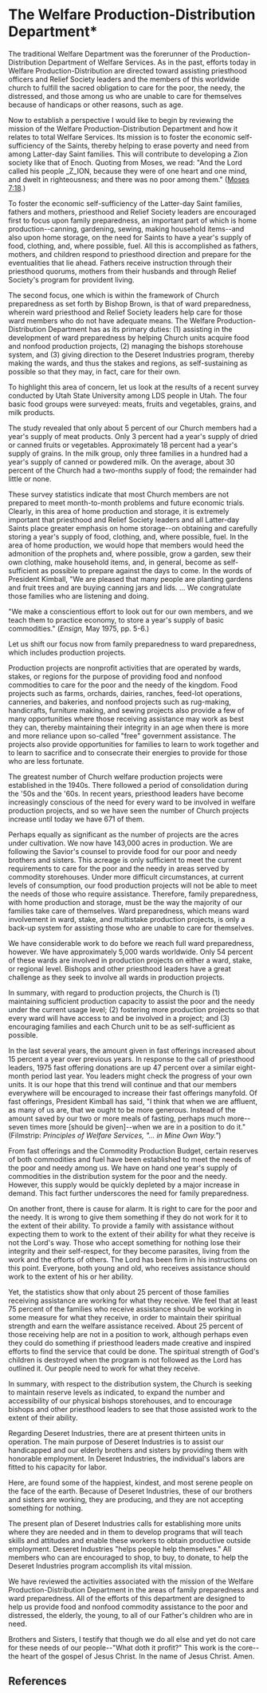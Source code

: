 # The Welfare Production-Distribution Department*

The traditional Welfare Department was the forerunner of the Production-
Distribution Department of Welfare Services. As in the past, efforts today in
Welfare Production-Distribution are directed toward assisting priesthood
officers and Relief Society leaders and the members of this worldwide church
to fulfill the sacred obligation to care for the poor, the needy, the
distressed, and those among us who are unable to care for themselves because
of handicaps or other reasons, such as age.

Now to establish a perspective I would like to begin by reviewing the mission
of the Welfare Production-Distribution Department and how it relates to total
Welfare Services. Its mission is to foster the economic self-sufficiency of
the Saints, thereby helping to erase poverty and need from among Latter-day
Saint families. This will contribute to developing a Zion society like that of
Enoch. Quoting from Moses, we read: "And the Lord called his people _Z_ION,
because they were of one heart and one mind, and dwelt in righteousness; and
there was no poor among them." ([Moses
7:18](/scriptures/pgp/moses/7.18?lang=eng#17).)

To foster the economic self-sufficiency of the Latter-day Saint families,
fathers and mothers, priesthood and Relief Society leaders are encouraged
first to focus upon family preparedness, an important part of which is home
production--canning, gardening, sewing, making household items--and also upon
home storage, on the need for Saints to have a year's supply of food,
clothing, and, where possible, fuel. All this is accomplished as fathers,
mothers, and children respond to priesthood direction and prepare for the
eventualities that lie ahead. Fathers receive instruction through their
priesthood quorums, mothers from their husbands and through Relief Society's
program for provident living.

The second focus, one which is within the framework of Church preparedness as
set forth by Bishop Brown, is that of ward preparedness, wherein ward
priesthood and Relief Society leaders help care for those ward members who do
not have adequate means. The Welfare Production-Distribution Department has as
its primary duties: (1) assisting in the development of ward preparedness by
helping Church units acquire food and nonfood production projects, (2)
managing the bishops storehouse system, and (3) giving direction to the
Deseret Industries program, thereby making the wards, and thus the stakes and
regions, as self-sustaining as possible so that they may, in fact, care for
their own.

To highlight this area of concern, let us look at the results of a recent
survey conducted by Utah State University among LDS people in Utah. The four
basic food groups were surveyed: meats, fruits and vegetables, grains, and
milk products.

The study revealed that only about 5 percent of our Church members had a
year's supply of meat products. Only 3 percent had a year's supply of dried or
canned fruits or vegetables. Approximately 18 percent had a year's supply of
grains. In the milk group, only three families in a hundred had a year's
supply of canned or powdered milk. On the average, about 30 percent of the
Church had a two-months supply of food; the remainder had little or none.

These survey statistics indicate that most Church members are not prepared to
meet month-to-month problems and future economic trials. Clearly, in this area
of home production and storage, it is extremely important that priesthood and
Relief Society leaders and all Latter-day Saints place greater emphasis on
home storage--on obtaining and carefully storing a year's supply of food,
clothing, and, where possible, fuel. In the area of home production, we would
hope that members would heed the admonition of the prophets and, where
possible, grow a garden, sew their own clothing, make household items, and, in
general, become as self-sufficient as possible to prepare against the days to
come. In the words of President Kimball, "We are pleased that many people are
planting gardens and fruit trees and are buying canning jars and lids. ... We
congratulate those families who are listening and doing.

"We make a conscientious effort to look out for our own members, and we teach
them to practice economy, to store a year's supply of basic commodities."
(_Ensign,_ May 1975, pp. 5-6.)

Let us shift our focus now from family preparedness to ward preparedness,
which includes production projects.

Production projects are nonprofit activities that are operated by wards,
stakes, or regions for the purpose of providing food and nonfood commodities
to care for the poor and the needy of the kingdom. Food projects such as
farms, orchards, dairies, ranches, feed-lot operations, canneries, and
bakeries, and nonfood projects such as rug-making, handicrafts, furniture
making, and sewing projects also provide a few of many opportunities where
those receiving assistance may work as best they can, thereby maintaining
their integrity in an age when there is more and more reliance upon so-called
"free" government assistance. The projects also provide opportunities for
families to learn to work together and to learn to sacrifice and to consecrate
their energies to provide for those who are less fortunate.

The greatest number of Church welfare production projects were established in
the 1940s. There followed a period of consolidation during the '50s and the
'60s. In recent years, priesthood leaders have become increasingly conscious
of the need for every ward to be involved in welfare production projects, and
so we have seen the number of Church projects increase until today we have 671
of them.

Perhaps equally as significant as the number of projects are the acres under
cultivation. We now have 143,000 acres in production. We are following the
Savior's counsel to provide food for our poor and needy brothers and sisters.
This acreage is only sufficient to meet the current requirements to care for
the poor and the needy in areas served by commodity storehouses. Under more
difficult circumstances, at current levels of consumption, our food production
projects will not be able to meet the needs of those who require assistance.
Therefore, family preparedness, with home production and storage, must be the
way the majority of our families take care of themselves. Ward preparedness,
which means ward involvement in ward, stake, and multistake production
projects, is only a back-up system for assisting those who are unable to care
for themselves.

We have considerable work to do before we reach full ward preparedness,
however. We have approximately 5,000 wards worldwide. Only 54 percent of these
wards are involved in production projects on either a ward, stake, or regional
level. Bishops and other priesthood leaders have a great challenge as they
seek to involve all wards in production projects.

In summary, with regard to production projects, the Church is (1) maintaining
sufficient production capacity to assist the poor and the needy under the
current usage level; (2) fostering more production projects so that every ward
will have access to and be involved in a project; and (3) encouraging families
and each Church unit to be as self-sufficient as possible.

In the last several years, the amount given in fast offerings increased about
15 percent a year over previous years. In response to the call of priesthood
leaders, 1975 fast offering donations are up 47 percent over a similar eight-
month period last year. You leaders might check the progress of your own
units. It is our hope that this trend will continue and that our members
everywhere will be encouraged to increase their fast offerings manyfold. Of
fast offerings, President Kimball has said, "I think that when we are
affluent, as many of us are, that we ought to be more generous. Instead of the
amount saved by our two or more meals of fasting, perhaps much more--seven
times more [should be given]--when we are in a position to do it." (Filmstrip:
_Principles of Welfare Services, "... in Mine Own Way."_)

From fast offerings and the Commodity Production Budget, certain reserves of
both commodities and fuel have been established to meet the needs of the poor
and needy among us. We have on hand one year's supply of commodities in the
distribution system for the poor and the needy. However, this supply would be
quickly depleted by a major increase in demand. This fact further underscores
the need for family preparedness.

On another front, there is cause for alarm. It is right to care for the poor
and the needy. It is wrong to give them something if they do not work for it
to the extent of their ability. To provide a family with assistance without
expecting them to work to the extent of their ability for what they receive is
not the Lord's way. Those who accept something for nothing lose their
integrity and their self-respect, for they become parasites, living from the
work and the efforts of others. The Lord has been firm in his instructions on
this point. Everyone, both young and old, who receives assistance should work
to the extent of his or her ability.

Yet, the statistics show that only about 25 percent of those families
receiving assistance are working for what they receive. We feel that at least
75 percent of the families who receive assistance should be working in some
measure for what they receive, in order to maintain their spiritual strength
and earn the welfare assistance received. About 25 percent of those receiving
help are not in a position to work, although perhaps even they could do
something if priesthood leaders made creative and inspired efforts to find the
service that could be done. The spiritual strength of God's children is
destroyed when the program is not followed as the Lord has outlined it. Our
people need to work for what they receive.

In summary, with respect to the distribution system, the Church is seeking to
maintain reserve levels as indicated, to expand the number and accessibility
of our physical bishops storehouses, and to encourage bishops and other
priesthood leaders to see that those assisted work to the extent of their
ability.

Regarding Deseret Industries, there are at present thirteen units in
operation. The main purpose of Deseret Industries is to assist our handicapped
and our elderly brothers and sisters by providing them with honorable
employment. In Deseret Industries, the individual's labors are fitted to his
capacity for labor.

Here, are found some of the happiest, kindest, and most serene people on the
face of the earth. Because of Deseret Industries, these of our brothers and
sisters are working, they are producing, and they are not accepting something
for nothing.

The present plan of Deseret Industries calls for establishing more units where
they are needed and in them to develop programs that will teach skills and
attitudes and enable these workers to obtain productive outside employment.
Deseret Industries "helps people help themselves." All members who can are
encouraged to shop, to buy, to donate, to help the Deseret Industries program
accomplish its vital mission.

We have reviewed the activities associated with the mission of the Welfare
Production-Distribution Department in the areas of family preparedness and
ward preparedness. All of the efforts of this department are designed to help
us provide food and nonfood commodity assistance to the poor and distressed,
the elderly, the young, to all of our Father's children who are in need.

Brothers and Sisters, I testify that though we do all else and yet do not care
for these needs of our people--"What doth it profit?" This work is the core--
the heart of the gospel of Jesus Christ. In the name of Jesus Christ. Amen.

## References


